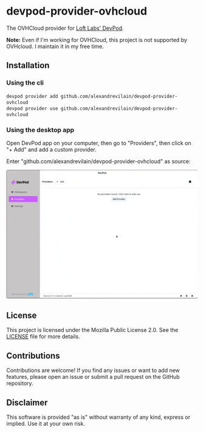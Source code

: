 # devpod-provider-ovhcloud

The OVHCloud provider for [Loft Labs' DevPod](https://github.com/loft-sh/devpod).

**Note:** Even if I'm working for OVHCloud, this project is not supported by OVHcloud. I maintain it in my free time.

## Installation

### Using the cli

```
devpod provider add github.com/alexandrevilain/devpod-provider-ovhcloud
devpod provider use github.com/alexandrevilain/devpod-provider-ovhcloud
```

### Using the desktop app

Open DevPod app on your computer, then go to "Providers", then click on "+ Add" and add a custom provider.

Enter "github.com/alexandrevilain/devpod-provider-ovhcloud" as source:

![Screencast demo](./assets/desktop-demo.gif)

## License

This project is licensed under the Mozilla Public License 2.0. See the [LICENSE](./LICENSE) file for more details.

## Contributions

Contributions are welcome! If you find any issues or want to add new features, please open an issue or submit a pull request on the GitHub repository.

## Disclaimer

This software is provided "as is" without warranty of any kind, express or implied. Use it at your own risk.